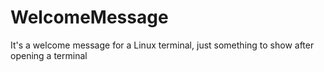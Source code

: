 # WelcomeMessage
It's a welcome message for a Linux terminal, just something to show after opening a terminal 

